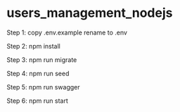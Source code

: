 # users_management_nodejs

Step 1:
copy .env.example
rename to .env

Step 2:
npm install

Step 3:
npm run migrate

Step 4:
npm run seed

Step 5:
npm run swagger

Step 6:
npm run start
